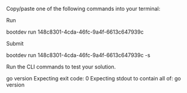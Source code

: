 Copy/paste one of the following commands into your terminal:

Run

bootdev run 148c8301-4cda-46fc-9a4f-6613c647939c


Submit

bootdev run 148c8301-4cda-46fc-9a4f-6613c647939c -s


Run the CLI commands to test your solution.

go version
Expecting exit code: 0
Expecting stdout to contain all of:
go version